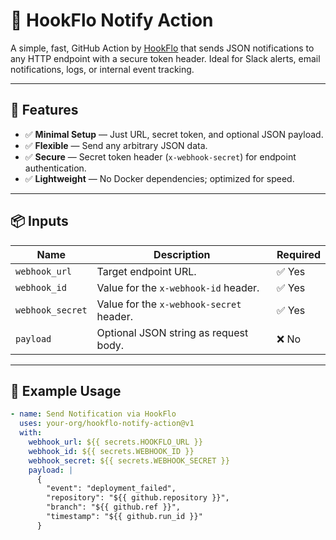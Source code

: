 # 📡 HookFlo Notify Action

A simple, fast, GitHub Action by [HookFlo](https://hookflo.com) that sends JSON notifications to any HTTP endpoint with a secure token header. Ideal for Slack alerts, email notifications, logs, or internal event tracking.

---

## 🚀 Features
- ✅ **Minimal Setup** — Just URL, secret token, and optional JSON payload.
- ✅ **Flexible** — Send any arbitrary JSON data.
- ✅ **Secure** — Secret token header (`x-webhook-secret`) for endpoint authentication.
- ✅ **Lightweight** — No Docker dependencies; optimized for speed.

---

## 📦 Inputs

| Name            | Description                                             | Required |
|-----------------|---------------------------------------------------------|----------|
| `webhook_url`   | Target endpoint URL.                                    | ✅ Yes   |
| `webhook_id`     | Value for the `x-webhook-id` header.                     | ✅ Yes   |
| `webhook_secret` | Value for the `x-webhook-secret` header.                 | ✅ Yes   |
| `payload`       | Optional JSON string as request body.                   | ❌ No    |

---

## 📄 Example Usage

```yaml
- name: Send Notification via HookFlo
  uses: your-org/hookflo-notify-action@v1
  with:
    webhook_url: ${{ secrets.HOOKFLO_URL }}
    webhook_id: ${{ secrets.WEBHOOK_ID }}
    webhook_secret: ${{ secrets.WEBHOOK_SECRET }}
    payload: |
      {
        "event": "deployment_failed",
        "repository": "${{ github.repository }}",
        "branch": "${{ github.ref }}",
        "timestamp": "${{ github.run_id }}"
      }
